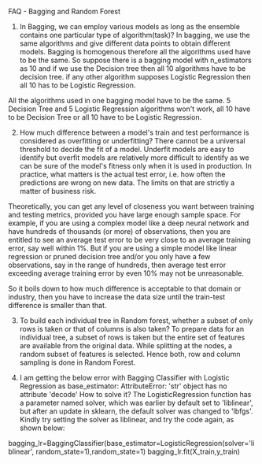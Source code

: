 FAQ - Bagging and Random Forest
1. In Bagging, we can employ various models as long as the ensemble contains one particular type of algorithm(task)?
In bagging, we use the same algorithms and give different data points to obtain different models.
Bagging is homogenous therefore all the algorithms used have to be the same. So suppose there is a bagging model with n_estimators as 10 and if we use the Decision tree then all 10 algorithms have to be decision tree. if any other algorithm supposes Logistic Regression then all 10 has to be Logistic Regression.

All the algorithms used in one bagging model have to be the same. 5 Decision Tree and 5 Logistic Regression algorithms won't work, all 10 have to be Decision Tree or all 10 have to be Logistic Regression.


2. How much difference between a model's train and test performance is considered as overfitting or underfitting?
There cannot be a universal threshold to decide the fit of a model. Underfit models are easy to identify but overfit models are relatively more difficult to identify as we can be sure of the model's fitness only when it is used in production. In practice, what matters is the actual test error, i.e. how often the predictions are wrong on new data. The limits on that are strictly a matter of business risk.

Theoretically, you can get any level of closeness you want between training and testing metrics, provided you have large enough sample space.
For example, if you are using a complex model like a deep neural network and have hundreds of thousands (or more) of observations, then you are entitled to see an average test error to be very close to an average training error, say well within 1%. But if you are using a simple model like linear regression or pruned decision tree and/or you only have a few observations, say in the range of hundreds, then average test error exceeding average training error by even 10% may not be unreasonable.

So it boils down to how much difference is acceptable to that domain or industry, then you have to increase the data size until the train-test difference is smaller than that.


3. To build each individual tree in Random forest, whether a subset of only rows is taken or that of columns is also taken?
To prepare data for an individual tree, a subset of rows is taken but the entire set of features are available from the original data. While splitting at the nodes, a random subset of features is selected. Hence both, row and column sampling is done in Random Forest.


4. I am getting the below error with Bagging Classifier with Logistic Regression as base_estimator:
AttributeError: 'str' object has no attribute 'decode'
How to solve it?
The LogisticRegression function has a parameter named solver, which was earlier by default set to 'liblinear', but after an update in sklearn, the default solver was changed to 'lbfgs'. Kindly try setting the solver as liblinear, and try the code again, as shown below:

bagging_lr=BaggingClassifier(base_estimator=LogisticRegression(solver='liblinear', random_state=1),random_state=1) 
bagging_lr.fit(X_train,y_train)